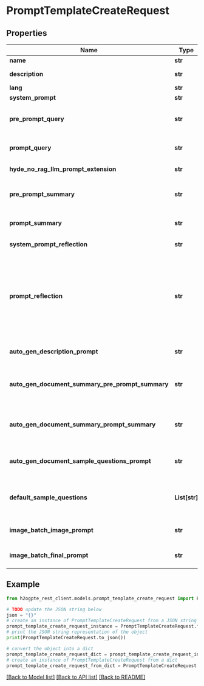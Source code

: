 # PromptTemplateCreateRequest


## Properties

Name | Type | Description | Notes
------------ | ------------- | ------------- | -------------
**name** | **str** |  | 
**description** | **str** | A description of the prompt template. | [optional] 
**lang** | **str** | A language code. | [optional] 
**system_prompt** | **str** | A system prompt. | [optional] 
**pre_prompt_query** | **str** | A text that is prepended before the contextual document chunks. | [optional] 
**prompt_query** | **str** | A text that is appended to the beginning of the user&#39;s message. | [optional] 
**hyde_no_rag_llm_prompt_extension** | **str** | An LLM prompt extension. | [optional] 
**pre_prompt_summary** | **str** | A prompt that goes before each large piece of text to summarize. | [optional] 
**prompt_summary** | **str** | A prompt that goes after each large piece of text to summarize. | [optional] 
**system_prompt_reflection** | **str** | A system prompt for self-reflection. | [optional] 
**prompt_reflection** | **str** | A template for self-reflection, must contain two occurrences of %s for full previous prompt (including system prompt, document related context and prompts if applicable, and user prompts) and answer | [optional] 
**auto_gen_description_prompt** | **str** | A prompt to create a description of the collection. | [optional] 
**auto_gen_document_summary_pre_prompt_summary** | **str** | A &#x60;pre_prompt_summary&#x60; for summary of a freshly imported document (if enabled). | [optional] 
**auto_gen_document_summary_prompt_summary** | **str** | A &#x60;prompt_summary&#x60; for summary of a freshly imported document (if enabled).&#x60; | [optional] 
**auto_gen_document_sample_questions_prompt** | **str** | A prompt to create sample questions for a freshly imported document (if enabled). | [optional] 
**default_sample_questions** | **List[str]** | Default sample questions in case there are no auto-generated sample questions. | [optional] 
**image_batch_image_prompt** | **str** | A prompt for each image batch for vision models. | [optional] 
**image_batch_final_prompt** | **str** | A prompt for each image batch for vision models. | [optional] 

## Example

```python
from h2ogpte_rest_client.models.prompt_template_create_request import PromptTemplateCreateRequest

# TODO update the JSON string below
json = "{}"
# create an instance of PromptTemplateCreateRequest from a JSON string
prompt_template_create_request_instance = PromptTemplateCreateRequest.from_json(json)
# print the JSON string representation of the object
print(PromptTemplateCreateRequest.to_json())

# convert the object into a dict
prompt_template_create_request_dict = prompt_template_create_request_instance.to_dict()
# create an instance of PromptTemplateCreateRequest from a dict
prompt_template_create_request_from_dict = PromptTemplateCreateRequest.from_dict(prompt_template_create_request_dict)
```
[[Back to Model list]](../README.md#documentation-for-models) [[Back to API list]](../README.md#documentation-for-api-endpoints) [[Back to README]](../README.md)


